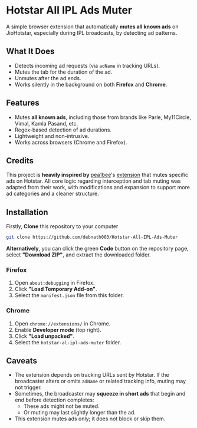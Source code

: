 # Hotstar All IPL Ads Muter

A simple browser extension that automatically **mutes all known ads** on JioHotstar, especially during IPL broadcasts, by detecting ad patterns.

## What It Does

- Detects incoming ad requests (via `adName` in tracking URLs).
- Mutes the tab for the duration of the ad.
- Unmutes after the ad ends.
- Works silently in the background on both **Firefox** and **Chrome**.

## Features

- Mutes **all known ads**, including those from brands like Parle, My11Circle, Vimal, Kamla Pasand, etc.
- Regex-based detection of ad durations.
- Lightweight and non-intrusive.
- Works across browsers (Chrome and Firefox).

## Credits

This project is **heavily inspired by** [pea1bee](https://github.com/pea1bee)'s [extension](https://github.com/pea1bee/hotstar-ipl-ad-mute) that mutes specific ads on Hotstar. All core logic regarding interception and tab muting was adapted from their work, with modifications and expansion to support more ad categories and a cleaner structure.

## Installation

Firstly,  **Clone** this repository to your computer 

   ```bash
   git clone https://github.com/debnath003/Hotstar-All-IPL-Ads-Muter
   ```
**Alternatively**, you can click the green **Code** button on the repository page, select **"Download ZIP"**, 
and extract the downloaded folder.

### Firefox

1. Open `about:debugging` in Firefox.
2. Click **"Load Temporary Add-on"**.
3. Select the `manifest.json` file from this folder.

### Chrome

1. Open `chrome://extensions/` in Chrome.
2. Enable **Developer mode** (top right).
3. Click **"Load unpacked"**.
4. Select the `hotstar-al-ipl-ads-muter` folder.

## Caveats

- The extension depends on tracking URLs sent by Hotstar. If the broadcaster alters or omits `adName` or related tracking info, muting may not trigger.
- Sometimes, the broadcaster may **squeeze in short ads** that begin and end before detection completes:
  - These ads might not be muted.
  - Or muting may last slightly longer than the ad.
- This extension mutes ads only; it does not block or skip them.
